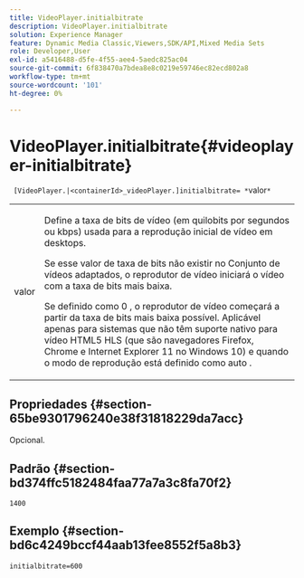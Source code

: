```yaml
---
title: VideoPlayer.initialbitrate
description: VideoPlayer.initialbitrate
solution: Experience Manager
feature: Dynamic Media Classic,Viewers,SDK/API,Mixed Media Sets
role: Developer,User
exl-id: a5416488-d5fe-4f55-aee4-5aedc825ac04
source-git-commit: 6f838470a7bdea8e8c0219e59746ec82ecd802a8
workflow-type: tm+mt
source-wordcount: '101'
ht-degree: 0%

---
```


# VideoPlayer.initialbitrate{#videoplayer-initialbitrate}

` [VideoPlayer.|<containerId>_videoPlayer.]initialbitrate= *`valor`*`

<table id="table_6B56976AEADA440A9A6BC9C4F65D4ADA"> 
 <tbody> 
  <tr> 
   <td colname="col1"> <p> <span class="codeph"> <span class="varname"> valor </span> </span> </p> </td> 
   <td colname="col2"> <p>Define a taxa de bits de vídeo (em quilobits por segundos ou kbps) usada para a reprodução inicial de vídeo em desktops. </p> <p>Se esse valor de taxa de bits não existir no Conjunto de vídeos adaptados, o reprodutor de vídeo iniciará o vídeo com a taxa de bits mais baixa. </p> <p>Se definido como <span class="codeph"> 0 </span>, o reprodutor de vídeo começará a partir da taxa de bits mais baixa possível. Aplicável apenas para sistemas que não têm suporte nativo para vídeo HTML5 HLS (que são navegadores Firefox, Chrome e Internet Explorer 11 no Windows 10) e quando o modo de reprodução está definido como <span class="codeph"> auto </span>. </p> </td> 
  </tr> 
 </tbody> 
</table>

## Propriedades {#section-65be9301796240e38f31818229da7acc}

Opcional.

## Padrão {#section-bd374ffc5182484faa77a7a3c8fa70f2}

`1400`

## Exemplo {#section-bd6c4249bccf44aab13fee8552f5a8b3}

`initialbitrate=600`
